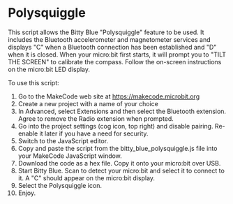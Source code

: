 # Polysquiggle

This script allows the Bitty Blue "Polysquiggle" feature to be used. It includes the Bluetooth accelerometer and magnetometer services and displays "C" when a Bluetooth connection has been established and "D" when it is closed. When your micro:bit first starts, it will prompt you to "TILT THE SCREEN" to calibrate the compass. Follow the on-screen instructions on the micro:bit LED display.

To use this script:

1. Go to the MakeCode web site at https://makecode.microbit.org
2. Create a new project with a name of your choice
3. In Advanced, select Extensions and then select the Bluetooth extension. Agree to remove the Radio extension when prompted.
4. Go into the project settings (cog icon, top right) and disable pairing. Re-enable it later if you have a need for security.
5. Switch to the JavaScript editor.
6. Copy and paste the script from the bitty_blue_polysquiggle.js file into your MakeCode JavaScript window.
7. Download the code as a hex file. Copy it onto your micro:bit over USB.
8. Start Bitty Blue. Scan to detect your micro:bit and select it to connect to it. A "C" should appear on the micro:bit display.
9. Select the Polysquiggle icon.
10. Enjoy.